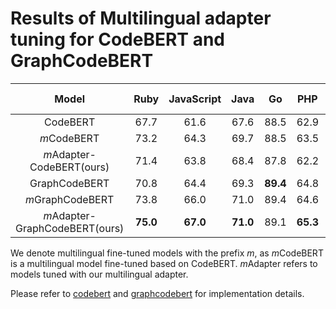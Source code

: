 # Results of Multilingual adapter tuning for CodeBERT and GraphCodeBERT

| Model    |     Ruby | JavaScript | Java | Go | PHP | Python | Overall (MRR) |
| :-: |  :-: |  :-: |  :-: |  :-: |  :-: |  :-: |  :-: |
| CodeBERT   |      67.7   |     61.6 |  67.6 |  88.5 |  62.9 | 67.6 | 69.3|
| *m*CodeBERT|      73.2   |     64.3 |  69.7 |  88.5 |  63.5 | 67.8 | 71.2|
| *m*Adapter-CodeBERT(ours)     |  71.4      |  63.8    | 68.4  |  87.8   |  62.2   | 66.9   | 70.1  |
| GraphCodeBERT   |     70.8    |   64.4   | 69.3  |  **89.4**   |   64.8  |  69.2  |  71.3 |
| *m*GraphCodeBERT|      73.8   |   66.0   | 71.0  |  89.4   |   64.6  |  69.5  |  72.4 |
| *m*Adapter-GraphCodeBERT(ours)     |   **75.0**      |  **67.0**    | **71.0**  |  89.1   |   **65.3**  |  **70.4**  |  **73.0** |
 
We denote multilingual fine-tuned models with the prefix *m*, as *m*CodeBERT is a multilingual model fine-tuned based on CodeBERT. *m*Adapter refers to models tuned with our multilingual adapter.


Please refer to [codebert](https://anonymous.4open.science/r/Multilingual-Adapter-for-SE-D360/code%20search/codebert/README.md) and [graphcodebert](https://anonymous.4open.science/r/Multilingual-Adapter-for-SE-D360/code%20search/graphcodebert/README.md) for implementation details.
